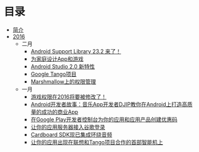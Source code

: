 # 目录

* [简介](README.md)
* [2016](2016/2016.md)
	- 二月
	   * [Android Support Library 23.2 来了！](2016/february-24.md)
	   * [为家庭设计App和游戏](2016/february-18.md)
	   * [Android Studio 2.0 新特性](2016/february-05.md)
	   * [Google Tango项目](2016/february-04.md)
	   * [Marshmallow上的权限管理](2016/february-01.md)
	- 一月
	   * [游戏权限在2016将要被修改了！](2016/january-23.md)
	   * [Android开发者故事：音乐App开发者DJIP教你在Android上打造高质量的成功的商业App](2016/january-20.md)
	   * [在Google Play开发者控制台为你的应用和应用产品创建优惠码](2016/january-15.md)
	   * [让你的应用服务器接入谷歌登录](2016/january-14.md)
	   * [Cardboard SDK现已集成环绕音频](2016/january-13.md)
	   * [让你的应用出现在联想和Tango项目合作的首部智能机上](2016/january-07.md)